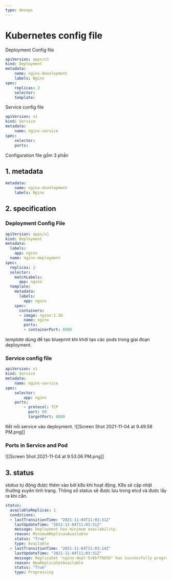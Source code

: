 ```yaml
---
type: devops
---
```

# Kubernetes config file

Deployment Config file
```yaml
apiVersion: apps/v1
kind: Deployment
metadata:
	name: nginx-development
	labels: Nginx
spec:
	replicas: 2
	selector:
	template:

```

Service config file
```yaml
apiVersion: v1
kind: Service
metadata: 
	name: nginx-service
spec:
	selector:
	ports:
```

Configuration file gồm 3 phần
## 1. metadata
```yaml
metadata:
	name: nginx-development
	labels: Nginx

```
## 2. specification
### Deployment Config File
```yaml
apiVersion: apps/v1
kind: Deployment
metadata:
  labels:
    app: nginx
  name: nginx-deployment
spec:
  replicas: 2
  selector:
    matchLabels:
      app: nginx
  template:
    metadata:
      labels:
        app: nginx
    spec:
      containers:
      - image: nginx:1.16
        name: nginx
        ports:
        - containerPort: 8080
```
*template* dùng để tạo blueprint khi khởi tạo các pods trong giai đoạn deployment. 

### Service config file
```yaml
apiVersion: v1
kind: Service
metadata: 
	name: nginx-service
spec:
	selector:
		app: nginx
	ports:
		- protocol: TCP
		  port: 80
		  targetPort: 8080
```
Kết nối service vào deployment.
![[Screen Shot 2021-11-04 at 9.49.58 PM.png]]


### Ports in Service and Pod
![[Screen Shot 2021-11-04 at 9.53.06 PM.png]]

## 3. status
*status* tự động được thêm vào bởi k8s khi hoạt động. K8s sẽ cập nhật thường xuyên tình trạng. Thông số status sẽ được lưu trong etcd và được lấy ra khi cần.

```yaml
status:
  availableReplicas: 1
  conditions:
  - lastTransitionTime: "2021-11-04T11:03:31Z"
    lastUpdateTime: "2021-11-04T11:03:31Z"
    message: Deployment has minimum availability.
    reason: MinimumReplicasAvailable
    status: "True"
    type: Available
  - lastTransitionTime: "2021-11-04T11:03:14Z"
    lastUpdateTime: "2021-11-04T11:03:31Z"
    message: ReplicaSet "nginx-depl-5c8bf76b5b" has successfully progressed.
    reason: NewReplicaSetAvailable
    status: "True"
    type: Progressing
```